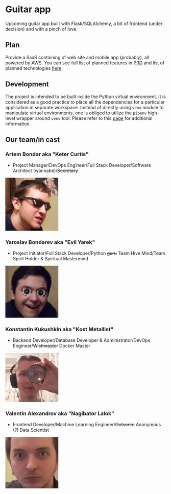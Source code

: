 # Guitar app

Upcoming guitar app built with Flask/SQLAlchemy, a bit of frontend (under decision) and with a pinch
of love.

## Plan

Provide a SaaS containing of web site and mobile app (probably), all powered by AWS.
You can see full list of planned features in [PRD](docs/PRD.md) and list of planned
technologies [here](docs/technical-specifications.md).

## Development

The project is intended to be built inside the Python virtual environment. It is considered as a 
good practice to place all the dependencies for a particular application in separate workspace.
Instead of directly using `venv` module to manipulate virtual environments, one is obliged to 
utilize the `pipenv` high-level wrapper around `venv` tool. Please refer to this 
[page](docs/how-to.md) for additional information.

## Our team/in cast

### Artem Bondar aka "Keter Curtis"

- Project Manager/DevOps Engineer/Full Stack Developer/Software Architect (wannabe)/~~Secretary~~

<img src="docs/images/keter-curtis.jpg" width="33%">

### Yaroslav Bondarev aka "Evil Yarek"

- Project Initiator/Full Stack Developer/Python ~~guru~~ Team Hive Mind/Team Spirit Holder &
  Spiritual Mastermind

<img src="docs/images/evil-yarek.jpg" width="33%">

### Konstantin Kukushkin aka "Kost Metallist"

- Backend Developer/Database Developer & Administrator/DevOps Engineer/~~Wishmaster~~ Docker Master

<img src="docs/images/kost-metallist.jpg" width="33%"> 

### Valentin Alexandrov aka "Nagibator Lalok"

- Frontend Developer/Machine Learning Engineer/~~Outsorce~~ Anonymous (?) Data Scientist

<img src="docs/images/nagibator-lalok.jpg" width="33%"> 
